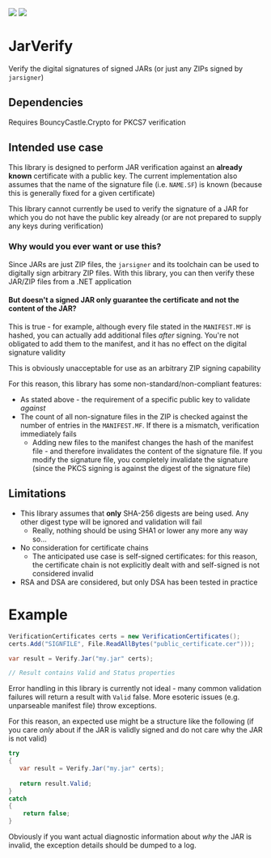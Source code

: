 <img src="https://img.shields.io/nuget/v/JarVerify.svg"/>&nbsp;<img src="https://ci.appveyor.com/api/projects/status/u1of0xu7724cfyh2?svg=true"/>

# JarVerify
Verify the digital signatures of signed JARs (or just any ZIPs signed by `jarsigner`)

## Dependencies
Requires BouncyCastle.Crypto for PKCS7 verification

## Intended use case
This library is designed to perform JAR verification against an **already known** certificate with a public key. The current implementation also assumes that the name of the signature file (i.e. `NAME.SF`) is known (because this is generally fixed for a given certificate)

This library cannot currently be used to verify the signature of a JAR for which you do not have the public key already (or are not prepared to supply any keys during verification)

### Why would you ever want or use this?
Since JARs are just ZIP files, the `jarsigner` and its toolchain can be used to digitally sign arbitrary ZIP files. With this library, you can then verify these JAR/ZIP files from a .NET application

#### But doesn't a signed JAR only guarantee the certificate and not the content of the JAR?
This is true - for example, although every file stated in the `MANIFEST.MF` is hashed, you can actually add additional files _after_ signing. You're not obligated to add them to the manifest, and it has no effect on the digital signature validity 

This is obviously unacceptable for use as an arbitrary ZIP signing capability

For this reason, this library has some non-standard/non-compliant features:

* As stated above - the requirement of a specific public key to validate _against_
* The count of all non-signature files in the ZIP is checked against the number of entries in the `MANIFEST.MF`. If there is a mismatch, verification immediately fails
    * Adding new files to the manifest changes the hash of the manifest file - and therefore invalidates the content of the signature file. If you modify the signature file, you completely invalidate the signature (since the PKCS signing is against the digest of the signature file)
    
## Limitations
* This library assumes that **only** SHA-256 digests are being used. Any other digest type will be ignored and validation will fail
    * Really, nothing should be using SHA1 or lower any more any way so...
* No consideration for certificate chains 
    * The anticipated use case is self-signed certificates: for this reason, the certificate chain is not explicitly dealt with and self-signed is not considered invalid
* RSA and DSA are considered, but only DSA has been tested in practice

# Example
```C#
VerificationCertificates certs = new VerificationCertificates();
certs.Add("SIGNFILE", File.ReadAllBytes("public_certificate.cer")));

var result = Verify.Jar("my.jar" certs);

// Result contains Valid and Status properties
```

Error handling in this library is currently not ideal - many common validation failures will return a result with `Valid` false. More esoteric issues (e.g. unparseable manifest file) throw exceptions. 

For this reason, an expected use might be a structure like the following (if you care _only_ about if the JAR is validly signed and do not care why the JAR is not valid)

```C#
try
{
   var result = Verify.Jar("my.jar" certs);
   
   return result.Valid;
}
catch
{
    return false;
}
```

Obviously if you want actual diagnostic information about _why_ the JAR is invalid, the exception details should be dumped to a log.
